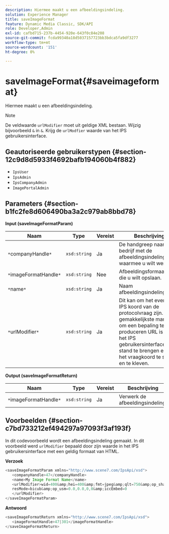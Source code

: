 ```yaml
---
description: Hiermee maakt u een afbeeldingsindeling.
solution: Experience Manager
title: saveImageFormat
feature: Dynamic Media Classic, SDK/API
role: Developer,Admin
exl-id: cafbd715-237b-4454-920e-643f0c84e208
source-git-commit: fcda99340a18d5037157723bb3bdca5fa9df3277
workflow-type: tm+mt
source-wordcount: '151'
ht-degree: 0%

---
```


# saveImageFormat{#saveimageformat}

Hiermee maakt u een afbeeldingsindeling.

>[!NOTE]
>
>De veldwaarde `urlModifier` moet uit geldige XML bestaan. Wijzig bijvoorbeeld `&` in `&`. Krijg de `urlModfier` waarde van het IPS gebruikersinterface.

## Geautoriseerde gebruikerstypen {#section-12c9d8d5933f4692bafb194060b4f882}

* `IpsUser`
* `IpsAdmin`
* `IpsCompanyAdmin`
* `ImagePortalAdmin`

## Parameters {#section-b1fc2fe8d606490ba3a2c979ab8bbd78}

**Input (saveImageFormatParam)**

| Naam | Type | Vereist | Beschrijving |
|---|---|---|---|
| `*`companyHandle`*` | `xsd:string` | Ja | De handgreep naar het bedrijf met de afbeeldingsindeling waarmee u wilt werken. |
| `*`imageFormatHandle`*` | `xsd:string` | Nee | Afbeeldingsformaatgreep die u wilt opslaan. |
| `*`name`*` | `xsd:string` | Ja | Naam afbeeldingsindeling. |
| `*`urlModifier`*` | `xsd:string` | Ja | Dit kan om het even welk IPS koord van de protocolvraag zijn. De gemakkelijkste manier om een bepaling te produceren URL is met het IPS gebruikersinterface tot stand te brengen en dan het vraagkoord te snijden en te kleven. |

**Output (saveImageFormatReturn)**

| Naam | Type | Vereist | Beschrijving |
|---|---|---|---|
| `*`imageFormatHandle`*` | `xsd:string` | Ja | Verwerk de afbeeldingsindeling. |

## Voorbeelden {#section-c7bd733212ef494297a97093f3af193f}

In dit codevoorbeeld wordt een afbeeldingsindeling gemaakt. In dit voorbeeld werd `urlModifier` bepaald door zijn waarde in het IPS gebruikersinterface met een geldig formaat van HTML.

**Verzoek**

```java
<saveImageFormatParam xmlns="http://www.scene7.com/IpsApi/xsd"> 
   <companyHandle>47</companyHandle> 
   <name>My Image Format Name</name> 
   <urlModifier>wid=400&amp;hei=400&amp;fmt=jpeg&amp;qlt=750&amp;op_sharpen=0&amp; 
   resMode=bicub&amp;op_usm=0.0,0.0,0,0&amp;iccEmbed=0 
   </urlModifier> 
</saveImageFormatParam>
```

**Antwoord**

```java
<saveImageFormatReturn xmlns="http://www.scene7.com/IpsApi/xsd"> 
   <imageFormatHandle>47|301</imageFormatHandle> 
</saveImageFormatReturn>
```
